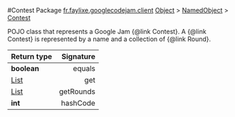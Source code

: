 #Contest
Package [fr.faylixe.googlecodejam.client](nullfr/faylixe/googlecodejam/client)
[Object]() > [NamedObject]() > [Contest]()

<p>POJO class that represents a Google Jam {@link Contest}.
 A {@link Contest} is represented by a name and a
 collection of {@link Round}.</p>

Return type | Signature
--- | ---:
**boolean** | equals
[List]() | get
[List]() | getRounds
**int** | hashCode
